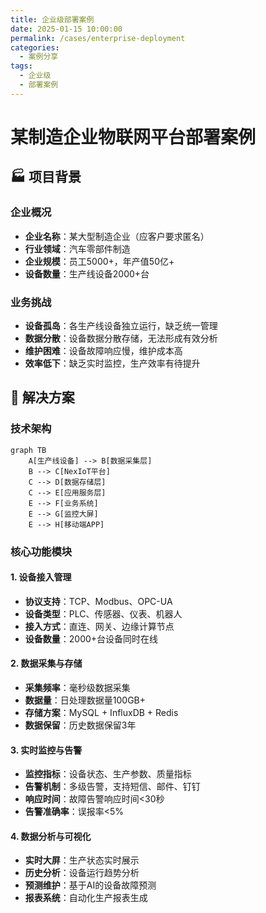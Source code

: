 ```yaml
---
title: 企业级部署案例
date: 2025-01-15 10:00:00
permalink: /cases/enterprise-deployment
categories:
  - 案例分享
tags:
  - 企业级
  - 部署案例
---
```


# 某制造企业物联网平台部署案例

## 🏭 项目背景

### 企业概况
- **企业名称**：某大型制造企业（应客户要求匿名）
- **行业领域**：汽车零部件制造
- **企业规模**：员工5000+，年产值50亿+
- **设备数量**：生产线设备2000+台

### 业务挑战
- **设备孤岛**：各生产线设备独立运行，缺乏统一管理
- **数据分散**：设备数据分散存储，无法形成有效分析
- **维护困难**：设备故障响应慢，维护成本高
- **效率低下**：缺乏实时监控，生产效率有待提升

## 🎯 解决方案

### 技术架构

```mermaid
graph TB
    A[生产线设备] --> B[数据采集层]
    B --> C[NexIoT平台]
    C --> D[数据存储层]
    C --> E[应用服务层]
    E --> F[业务系统]
    E --> G[监控大屏]
    E --> H[移动端APP]
```

### 核心功能模块

#### 1. 设备接入管理
- **协议支持**：TCP、Modbus、OPC-UA
- **设备类型**：PLC、传感器、仪表、机器人
- **接入方式**：直连、网关、边缘计算节点
- **设备数量**：2000+台设备同时在线

#### 2. 数据采集与存储
- **采集频率**：毫秒级数据采集
- **数据量**：日处理数据量100GB+
- **存储方案**：MySQL + InfluxDB + Redis
- **数据保留**：历史数据保留3年

#### 3. 实时监控与告警
- **监控指标**：设备状态、生产参数、质量指标
- **告警机制**：多级告警，支持短信、邮件、钉钉
- **响应时间**：故障告警响应时间<30秒
- **告警准确率**：误报率<5%

#### 4. 数据分析与可视化
- **实时大屏**：生产状态实时展示
- **历史分析**：设备运行趋势分析
- **预测维护**：基于AI的设备故障预测
- **报表系统**：自动化生产报表生成
